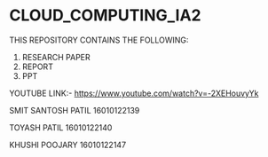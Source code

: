 # CLOUD_COMPUTING_IA2
THIS REPOSITORY CONTAINS THE FOLLOWING:
1. RESEARCH PAPER
2. REPORT
3. PPT

YOUTUBE LINK:- https://www.youtube.com/watch?v=-2XEHouvyYk

SMIT SANTOSH PATIL 16010122139

TOYASH PATIL 16010122140

KHUSHI POOJARY 16010122147
